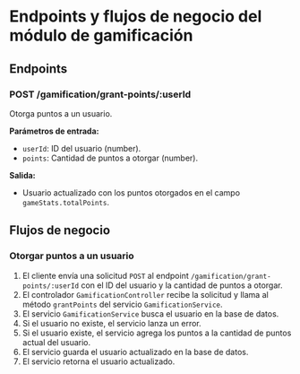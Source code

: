 # Endpoints y flujos de negocio del módulo de gamificación

## Endpoints

### POST /gamification/grant-points/:userId

Otorga puntos a un usuario.

**Parámetros de entrada:**

*   `userId`: ID del usuario (number).
*   `points`: Cantidad de puntos a otorgar (number).

**Salida:**

*   Usuario actualizado con los puntos otorgados en el campo `gameStats.totalPoints`.

## Flujos de negocio

### Otorgar puntos a un usuario

1.  El cliente envía una solicitud `POST` al endpoint `/gamification/grant-points/:userId` con el ID del usuario y la cantidad de puntos a otorgar.
2.  El controlador `GamificationController` recibe la solicitud y llama al método `grantPoints` del servicio `GamificationService`.
3.  El servicio `GamificationService` busca el usuario en la base de datos.
4.  Si el usuario no existe, el servicio lanza un error.
5.  Si el usuario existe, el servicio agrega los puntos a la cantidad de puntos actual del usuario.
6.  El servicio guarda el usuario actualizado en la base de datos.
7.  El servicio retorna el usuario actualizado.
